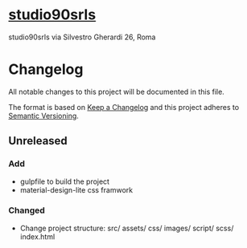 # [studio90srls](http://studio90srls.it/)
studio90srls
via Silvestro Gherardi 26, Roma

# Changelog
All notable changes to this project will be documented in this file.

The format is based on [Keep a Changelog](http://keepachangelog.com/en/1.0.0/)
and this project adheres to [Semantic Versioning](http://semver.org/spec/v2.0.0.html).

## Unreleased

### Add
 - gulpfile to build the project
 - material-design-lite css framwork

### Changed
 - Change project structure:
     src/
        assets/
              css/
              images/
              script/
              scss/
        index.html
